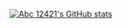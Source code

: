 [![Abc 12421's GitHub stats](https://github-readme-stats.vercel.app/api?username=abc12421&theme=radical)](https://github.com/anuraghazra/github-readme-stats)
